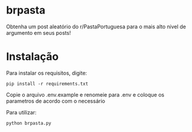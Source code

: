 # brpasta
Obtenha um post aleatório do r/PastaPortuguesa para o mais alto nivel de argumento em seus posts!

# Instalação
Para instalar os requisitos, digite:

    pip install -r requirements.txt

Copie o arquivo .env.example e renomeie para .env e coloque os parametros de acordo com o necessário

Para utilizar:

    python brpasta.py

